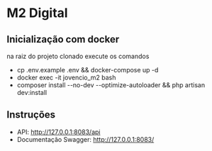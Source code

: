 # M2 Digital

## Inicialização com docker
na raiz do projeto clonado execute os comandos

- cp .env.example .env && docker-compose up -d
- docker exec -it jovencio_m2 bash
- composer install --no-dev --optimize-autoloader && php artisan dev:install

## Instruções

- API: http://127.0.0.1:8083/api
- Documentação Swagger: http://127.0.0.1:8083/
